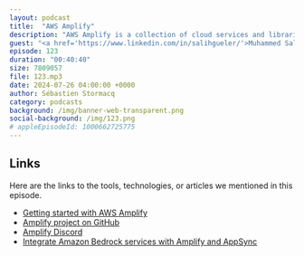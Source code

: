```yaml
---
layout: podcast
title:  "AWS Amplify"
description: "AWS Amplify is a collection of cloud services and libraries for fullstack application development. Amplify provides frontend libraries, UI components, backend building, and frontend hosting for building fullstack cloud apps. In this episode, we make a tour of AWS Amplify for web applications and native mobile applications. In this episode, we talk about the new capabilities provided by Amplify Gen 2. How it uses the Cloud Development Kit (CDK) and integrates easily with Git to create backends automatically for your branches or pull requests."
guest: "<a href='https://www.linkedin.com/in/salihgueler/'>Muhammed Salih Güler</a>, Developer Advocate, AWS"
episode: 123
duration: "00:40:40" 
size: 7809057
file: 123.mp3
date: 2024-07-26 04:00:00 +0000
author: Sébastien Stormacq
category: podcasts
background: /img/banner-web-transparent.png
social-background: /img/123.png
# appleEpisodeId: 1000662725775
---
```



## Links

Here are the links to the tools, technologies, or articles we mentioned in this episode.

- [Getting started with AWS Amplify](https://docs.amplify.aws/react/start/)
- [Amplify project on GitHub](https://github.com/aws-amplify)
- [Amplify Discord](https://discord.gg/amplify)
- [Integrate Amazon Bedrock services with Amplify and AppSync](https://aws.amazon.com/blogs/mobile/use-generative-ai-and-next-js-with-aws-amplify-to-build-a-fullstack-recipe-generator/)